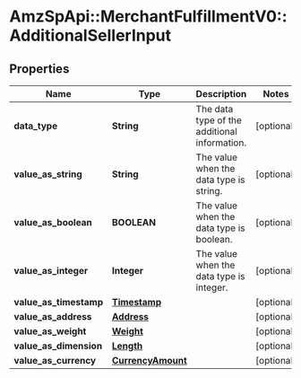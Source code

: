# AmzSpApi::MerchantFulfillmentV0::AdditionalSellerInput

## Properties
Name | Type | Description | Notes
------------ | ------------- | ------------- | -------------
**data_type** | **String** | The data type of the additional information. | [optional] 
**value_as_string** | **String** | The value when the data type is string. | [optional] 
**value_as_boolean** | **BOOLEAN** | The value when the data type is boolean. | [optional] 
**value_as_integer** | **Integer** | The value when the data type is integer. | [optional] 
**value_as_timestamp** | [**Timestamp**](Timestamp.md) |  | [optional] 
**value_as_address** | [**Address**](Address.md) |  | [optional] 
**value_as_weight** | [**Weight**](Weight.md) |  | [optional] 
**value_as_dimension** | [**Length**](Length.md) |  | [optional] 
**value_as_currency** | [**CurrencyAmount**](CurrencyAmount.md) |  | [optional] 

